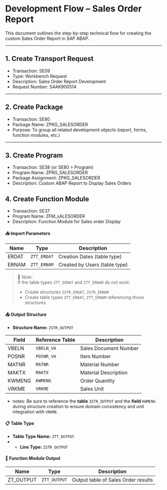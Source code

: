 # Development Flow – Sales Order Report

This document outlines the step-by-step technical flow for creating the custom Sales Order Report in SAP ABAP.

---

## 1. Create Transport Request

- Transaction: SE09
- Type: Workbench Request
- Description: Sales Order Report Development
- Request Number: S4AK900514

---

## 2. Create Package

- Transaction: SE80
- Package Name: ZPKG_SALESORDER
- Purpose: To group all related development objects (report, forms, function modules, etc.)

---

## 3. Create Program

- Transaction: SE38 (or SE80 > Program)
- Program Name: ZPRG_SALESORDER
- Package Assignment: ZPKG_SALESORDER
- Description: Custom ABAP Report to Display Sales Orders

## 4. Create Function Module

- Transaction: SE37
- Program Name: ZFM_sALESORDER
- Description: Function Module for Sales order Display

#### 📥 Import Parameters

| Name   | Type        | Description                      |
|--------|-------------|----------------------------------|
| ERDAT  | `ZTT_ERDAT` | Creation Dates (table type)      |
| ERNAM  | `ZTT_ERNAM` | Created by Users (table type)    |

> 🧩 *Note:*  
> If the table types `ZTT_ERDAT` and `ZTT_ERNAM` do not exist:  
> - Create structures `ZSTR_ERDAT`, `ZSTR_ERNAM`  
> - Create table types `ZTT_ERDAT`, `ZTT_ERNAM` referencing those structures

#### 📤 Output Structure

- **Structure Name:** `ZSTR_OUTPUT`

| Field     | Reference Table | Description               |
|-----------|------------------|---------------------------|
| VBELN     | `VBELN_VA`       | Sales Document Number     |
| POSNR     | `POSNR_VA`       | Item Number               |
| MATNR     | `MATNR`          | Material Number           |
| MAKTX     | `MAKTX`          | Material Description      |
| KWMENG    | `KWMENG`         | Order Quantity            |
| VRKME     | `VRKME`          | Sales Unit                |

- notes: Be sure to reference the **table** `ZSTR_OUTPUT` and the **field** `KWMENG` during structure creation to ensure domain consistency and unit integration with `VRKME`.
  
#### 📋 Table Type

- **Table Type Name:** `ZTT_OUTPUT`
- - **Line Type:** `ZSTR_OUTPUT`

#### 🔁 Function Module Output

| Name       | Type        | Description                          |
|------------|-------------|--------------------------------------|
| ZT_OUTPUT  | `ZTT_OUTPUT`| Output table of Sales Order results  |
